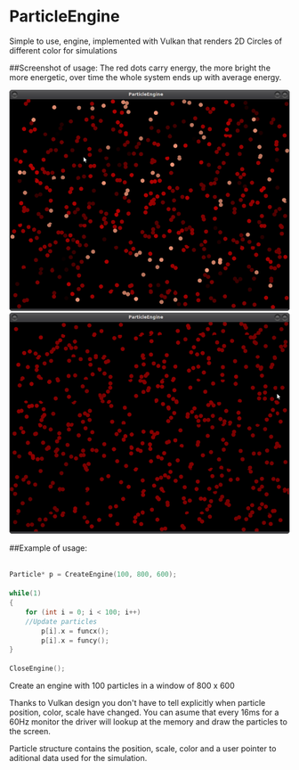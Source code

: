 # ParticleEngine
Simple to use, engine, implemented with Vulkan that renders 2D Circles of different color for simulations

##Screenshot of usage:
The red dots carry energy, the more bright the more energetic, over time the whole
system ends up with average energy.

![Example of usage screenshot](ExampleThermodynamics.png?raw=true "Thermodynamics Example")
![Example of usage screenshot](ExampleThermodynamics2.png?raw=true "Thermodynamics Example Final Stage")

##Example of usage:

```C

Particle* p = CreateEngine(100, 800, 600);

while(1)
{
    for (int i = 0; i < 100; i++)
    //Update particles
        p[i].x = funcx();
        p[i].x = funcy();
}

CloseEngine();


```

Create an engine with 100 particles in a window of 800 x 600

Thanks to Vulkan design you don't have to tell explicitly when particle position, color, scale have changed.
You can asume that every 16ms for a 60Hz monitor the driver will lookup at the memory and draw the particles
to the screen.

Particle structure contains the position, scale, color and a user pointer to aditional data used for the simulation.


